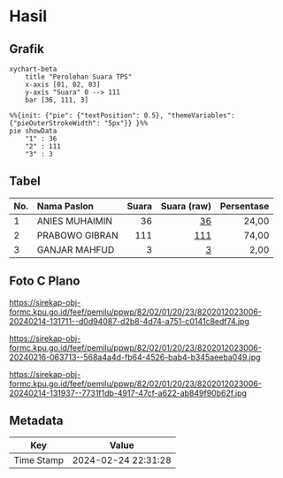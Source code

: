 # Hasil

## Grafik

```mermaid
xychart-beta
    title "Perolehan Suara TPS"
    x-axis [01, 02, 03]
    y-axis "Suara" 0 --> 111
    bar [36, 111, 3]
```

```mermaid
%%{init: {"pie": {"textPosition": 0.5}, "themeVariables": {"pieOuterStrokeWidth": "5px"}} }%%
pie showData
    "1" : 36
    "2" : 111
    "3" : 3
```

## Tabel

| No. | Nama Paslon    | Suara | Suara (raw) | Persentase |
|:--- |:-------------- | -----:| -----------:| ----------:|
| 1   | ANIES MUHAIMIN | 36    | [36][p-1]   | 24,00      |
| 2   | PRABOWO GIBRAN | 111   | [111][p-2]  | 74,00      |
| 3   | GANJAR MAHFUD  | 3     | [3][p-3]    | 2,00       |


[p-1]: https://github.com/gigit-pemilu/pemilu-2024-82-maluku-utara/blob/main/pilpres/hitung-suara/sub/82-maluku-utara/sub/02-halmahera-tengah/sub/01-weda/sub/2023-wedana/sub/006-tps/sub/paslon-1.txt
[p-2]: https://github.com/gigit-pemilu/pemilu-2024-82-maluku-utara/blob/main/pilpres/hitung-suara/sub/82-maluku-utara/sub/02-halmahera-tengah/sub/01-weda/sub/2023-wedana/sub/006-tps/sub/paslon-2.txt
[p-3]: https://github.com/gigit-pemilu/pemilu-2024-82-maluku-utara/blob/main/pilpres/hitung-suara/sub/82-maluku-utara/sub/02-halmahera-tengah/sub/01-weda/sub/2023-wedana/sub/006-tps/sub/paslon-3.txt

## Foto C Plano

https://sirekap-obj-formc.kpu.go.id/feef/pemilu/ppwp/82/02/01/20/23/8202012023006-20240214-131711--d0d94087-d2b8-4d74-a751-c0141c8edf74.jpg

https://sirekap-obj-formc.kpu.go.id/feef/pemilu/ppwp/82/02/01/20/23/8202012023006-20240216-063713--568a4a4d-fb64-4526-bab4-b345aeeba049.jpg

https://sirekap-obj-formc.kpu.go.id/feef/pemilu/ppwp/82/02/01/20/23/8202012023006-20240214-131937--7731f1db-4917-47cf-a622-ab849f90b62f.jpg


## Metadata

| Key        | Value               |
| ---------- | ------------------- |
| Time Stamp | 2024-02-24 22:31:28 |



